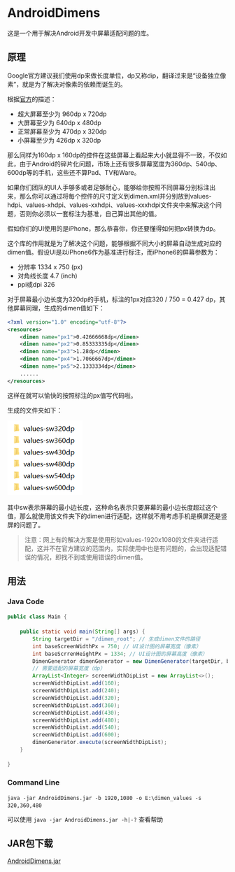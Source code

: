 # AndroidDimens

这是一个用于解决Android开发中屏幕适配问题的库。

## 原理

Google官方建议我们使用dp来做长度单位，dp又称dip，翻译过来是“设备独立像素”，就是为了解决对像素的依赖而诞生的。

根据[官方](https://developer.android.com/guide/practices/screens_support.html)的描述：

- 超大屏幕至少为 960dp x 720dp
- 大屏幕至少为 640dp x 480dp
- 正常屏幕至少为 470dp x 320dp
- 小屏幕至少为 426dp x 320dp

那么同样为160dp x 160dp的控件在这些屏幕上看起来大小就显得不一致，不仅如此，由于Android的碎片化问题，市场上还有很多屏幕宽度为360dp、540dp、600dp等的手机，这些还不算Pad、TV和Ware。

如果你们团队的UI人手够多或者足够耐心，能够给你按照不同屏幕分别标注出来，那么你可以通过将每个控件的尺寸定义到dimen.xml并分别放到values-hdpi、values-xhdpi、values-xxhdpi、values-xxxhdpi文件夹中来解决这个问题，否则你必须以一套标注为基准，自己算出其他的值。

假如你们的UI使用的是iPhone，那么恭喜你，你还要懂得如何把px转换为dp。

这个库的作用就是为了解决这个问题，能够根据不同大小的屏幕自动生成对应的dimen值。假设UI是以iPhone6作为基准进行标注，而iPhone6的屏幕参数为：

- 分辨率 1334 x 750 (px)
- 对角线长度 4.7 (inch)
- ppi或dpi 326

对于屏幕最小边长度为320dp的手机，标注的1px对应320 / 750 = 0.427 dp，其他屏幕同理，生成的dimen值如下：

```xml
<?xml version="1.0" encoding="utf-8"?>
<resources>
    <dimen name="px1">0.42666668dp</dimen>
    <dimen name="px2">0.85333335dp</dimen>
    <dimen name="px3">1.28dp</dimen>
    <dimen name="px4">1.7066667dp</dimen>
    <dimen name="px5">2.1333334dp</dimen>
    ......
</resources>
```

这样在就可以愉快的按照标注的px值写代码啦。

生成的文件夹如下：

![](preview.png)

其中sw表示屏幕的最小边长度，这种命名表示只要屏幕的最小边长度超过这个值，那么就使用该文件夹下的dimen进行适配，这样就不用考虑手机是横屏还是竖屏的问题了。

> 注意：网上有的解决方案是使用形如values-1920x1080的文件夹进行适配，这并不在官方建议的范围内，实际使用中也是有问题的，会出现适配错误的情况，即找不到或使用错误的dimen值。

## 用法

### Java Code

```java
public class Main {
    
    public static void main(String[] args) {
        String targetDir = "/dimen_root"; // 生成dimen文件的路径
        int baseScreenWidthPx = 750; // UI设计图的屏幕宽度（像素）
        int baseScrrenHeightPx = 1334; // UI设计图的屏幕高度（像素）
        DimenGenerator dimenGenerator = new DimenGenerator(targetDir, baseScreenWidthPx, baseScrrenHeightPx);
        // 需要适配的屏幕宽度（dp）
        ArrayList<Integer> screenWidthDipList = new ArrayList<>();
        screenWidthDipList.add(160);
        screenWidthDipList.add(240);
        screenWidthDipList.add(320);
        screenWidthDipList.add(360);
        screenWidthDipList.add(430);
        screenWidthDipList.add(480);
        screenWidthDipList.add(540);
        screenWidthDipList.add(600);
        dimenGenerator.execute(screenWidthDipList);
    }

}
```

### Command Line

`java -jar AndroidDimens.jar -b 1920,1080 -o E:\dimen_values -s 320,360,480`

可以使用 `java -jar AndroidDimens.jar -h|-?` 查看帮助

## JAR包下载

[AndroidDimens.jar](./jar/AndroidDimens.jar)